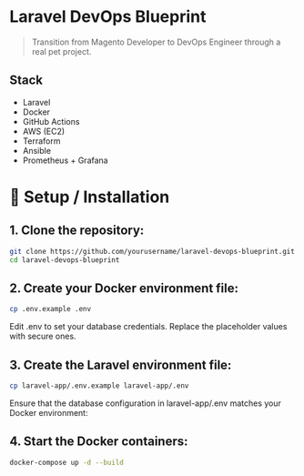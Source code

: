 # Laravel DevOps Blueprint

> Transition from Magento Developer to DevOps Engineer through a real pet project.

## Stack
- Laravel
- Docker
- GitHub Actions
- AWS (EC2)
- Terraform
- Ansible
- Prometheus + Grafana

# 🚀 Setup / Installation
## 1. Clone the repository:
```bash
git clone https://github.com/yourusername/laravel-devops-blueprint.git
cd laravel-devops-blueprint
```

## 2. Create your Docker environment file:
```bash
cp .env.example .env
```
Edit .env to set your database credentials. Replace the placeholder values with secure ones.

## 3. Create the Laravel environment file:
```bash
cp laravel-app/.env.example laravel-app/.env
```
Ensure that the database configuration in laravel-app/.env matches your Docker environment:

## 4. Start the Docker containers:
```bash
docker-compose up -d --build
```
